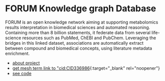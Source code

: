 # FORUM Knowledge graph Database

FORUM is an open knowledge network aiming at supporting metabolomics results interpretation in biomedical sciences and automated reasoning. Containing more than 8 billion statements, it federate data from several life-science resources such as PubMed, ChEBI and PubChem. Leveraging the bridges in this linked dataset, associations are automatically extract between compound and biomedical concepts, using literature metadata enrichment.

- [about project](https://forum-webapp.semantic-metabolomics.fr/#/about)
- [get mesh term link to "cid:CID336986](https://p2m2.github.io/discovery-tutorial-html-js/metabolomics/forum_example.html){:target="_blank" rel="noopener"}
- [see code](https://github.com/p2m2/discovery-tutorial-html-js/blob/main/metabolomics/forum_example.html)
